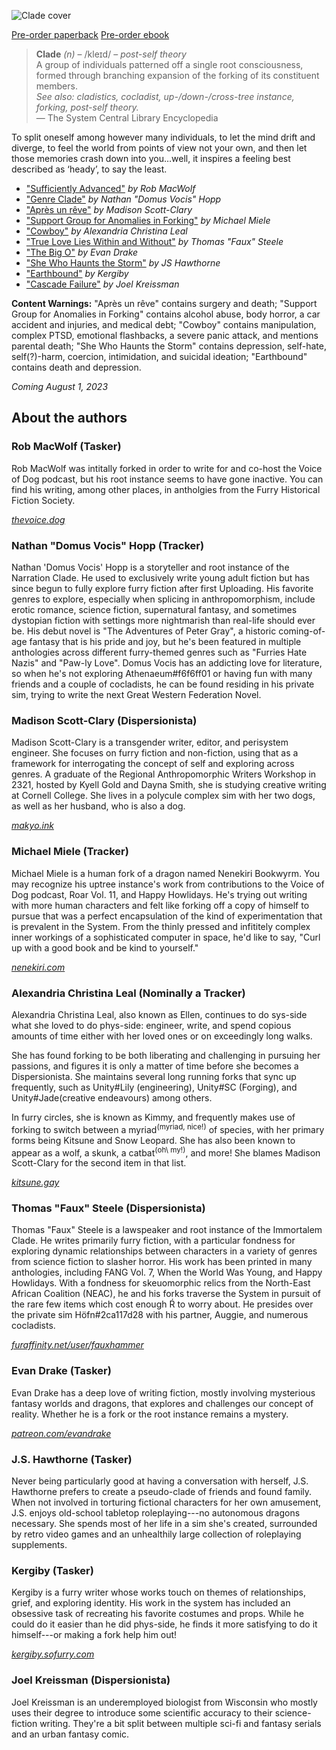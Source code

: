---
---

![Clade cover](/cover.png)

<p class="buy">
<a href="https://makyo-ink.square.site/product/clade-a-post-self-anthology/15?cp=true&sa=true&sbp=false&q=false" target="_blank">Pre-order paperback</a>
<a href="https://makyo.itch.io/clade">Pre-order ebook</a>
</p>

> **Clade** *(n)* – <span class="ipa">/kleɪd/</span> – *post-self theory*  
> A group of individuals patterned off a single root consciousness, formed through branching expansion of the forking of its constituent members.  
> *See also: cladistics, cocladist, up-/down-/cross-tree instance, forking, post-self theory.*  
> — The System Central Library Encyclopedia

To split oneself among however many individuals, to let the mind drift and diverge, to feel the world from points of view not your own, and then let those memories crash down into you…well, it inspires a feeling best described as ‘heady’, to say the least.

* ["Sufficiently Advanced"](/sufficiently-advanced) *by Rob MacWolf*
* ["Genre Clade"](/genre-clade) *by Nathan "Domus Vocis" Hopp*
* ["Après un rêve"](/apres-un-reve) *by Madison Scott-Clary*
* ["Support Group for Anomalies in Forking"](/sgaf) *by Michael Miele*
* ["Cowboy"](/cowboy) *by Alexandria Christina Leal*
* ["True Love Lies Within and Without"](/true-love-lies-within-and-without) *by Thomas "Faux" Steele*
* ["The Big O"](/the-big-o) *by Evan Drake*
* ["She Who Haunts the Storm"](/she-who-haunts-the-storm) *by JS Hawthorne*
* ["Earthbound"](/earthbound) *by Kergiby*
* ["Cascade Failure"](/cascade-failure) *by Joel Kreissman*

**Content Warnings:** "Après un rêve" contains surgery and death; "Support Group for Anomalies in Forking" contains alcohol abuse, body horror, a car accident and injuries, and medical debt; "Cowboy" contains manipulation, complex PTSD, emotional flashbacks, a severe panic attack, and mentions parental death; "She Who Haunts the Storm" contains depression, self-hate, self(?)-harm, coercion, intimidation, and suicidal ideation; "Earthbound" contains death and depression.

*Coming August 1, 2023*

## About the authors

### Rob MacWolf (Tasker) 

Rob MacWolf was intitally forked in order to write for and co-host the Voice of Dog podcast, but his root instance seems to have gone inactive. You can find his writing, among other places, in antholgies from the Furry Historical Fiction Society.

[*thevoice.dog*](https://thevoice.dog)

### Nathan "Domus Vocis" Hopp (Tracker) 

Nathan 'Domus Vocis' Hopp is a storyteller and root instance of the Narration Clade. He used to exclusively write young adult fiction but has since begun to fully explore furry fiction after first Uploading. His favorite genres to explore, especially when splicing in anthropomorphism, include erotic romance, science fiction, supernatural fantasy, and sometimes dystopian fiction with settings more nightmarish than real-life should ever be. His debut novel is "The Adventures of Peter Gray", a historic coming-of-age fantasy that is his pride and joy, but he's been featured in multiple anthologies across different furry-themed genres such as "Furries Hate Nazis" and "Paw-ly Love". Domus Vocis has an addicting love for literature, so when he's not exploring Athenaeum#f6f6ff01 or having fun with many friends and a couple of cocladists, he can be found residing in his private sim, trying to write the next Great Western Federation Novel.

### Madison Scott-Clary (Dispersionista) 

Madison Scott-Clary is a transgender writer, editor, and perisystem engineer. She focuses on furry fiction and non-fiction, using that as a framework for interrogating the concept of self and exploring across genres. A graduate of the Regional Anthropomorphic Writers Workshop in 2321, hosted by Kyell Gold and Dayna Smith, she is studying creative writing at Cornell College. She lives in a polycule complex sim with her two dogs, as well as her husband, who is also a dog.

[*makyo.ink*](https://makyo.ink)

### Michael Miele (Tracker) 

Michael Miele is a human fork of a dragon named Nenekiri Bookwyrm. You may recognize his uptree instance's work from contributions to the Voice of Dog podcast, Roar Vol. 11, and Happy Howlidays. He's trying out writing with more human characters and felt like forking off a copy of himself to pursue that was a perfect encapsulation of the kind of experimentation that is prevalent in the System. From the thinly pressed and infititely complex inner workings of a sophisticated computer in space, he'd like to say, "Curl up with a good book and be kind to yourself."

[*nenekiri.com*](https://nenekiri.com)

### Alexandria Christina Leal (Nominally a Tracker) 

Alexandria Christina Leal, also known as Ellen, continues to do sys-side what she loved to do phys-side: engineer, write, and spend copious amounts of time either with her loved ones or on exceedingly long walks.

She has found forking to be both liberating and challenging in pursuing her passions, and figures it is only a matter of time before she becomes a Dispersionista. She maintains several long running forks that sync up frequently, such as Unity#Lily (engineering), Unity#SC (Forging), and Unity#Jade(creative endeavours) among others.

In furry circles, she is known as Kimmy, and frequently makes use of forking to switch between a myriad<sup>(myriad, nice!)</sup> of species, with her primary forms being Kitsune and Snow Leopard. She has also been known to appear as a wolf, a skunk, a catbat<sup>(oh\ my!)</sup>, and more! She blames Madison Scott-Clary for the second item in that list.

[*kitsune.gay*](https://kitsune.gay)

### Thomas "Faux" Steele (Dispersionista) 

Thomas "Faux" Steele is a lawspeaker and root instance of the Immortalem Clade. He writes primarily furry fiction, with a particular fondness for exploring dynamic relationships between characters in a variety of genres from science fiction to slasher horror. His work has been printed in many anthologies, including FANG Vol. 7, When the World Was Young, and Happy Howlidays. With a fondness for skeuomorphic relics from the North-East African Coalition (NEAC), he and his forks traverse the System in pursuit of the rare few items which cost enough Ŕ to worry about. He presides over the private sim Höfn#2ca117d28 with his partner, Auggie, and numerous cocladists.

[*furaffinity.net/user/fauxhammer*](https://furaffinity.net/user/fauxhammer)

### Evan Drake (Tasker) 

Evan Drake has a deep love of writing fiction, mostly involving mysterious fantasy worlds and dragons, that explores and challenges our concept of reality. Whether he is a fork or the root instance remains a mystery.

[*patreon.com/evandrake*](https://patreon.com/evandrake)

### J.S. Hawthorne (Tasker) 

Never being particularly good at having a conversation with herself, J.S. Hawthorne prefers to create a pseudo-clade of friends and found family. When not involved in torturing fictional characters for her own amusement, J.S. enjoys old-school tabletop roleplaying---no autonomous dragons necessary. She spends most of her life in a sim she's created, surrounded by retro video games and an unhealthily large collection of roleplaying supplements.

### Kergiby (Tasker) 

Kergiby is a furry writer whose works touch on themes of relationships, grief, and exploring identity. His work in the system has included an obsessive task of recreating his favorite costumes and props. While he could do it easier than he did phys-side, he finds it more satisfying to do it himself---or making a fork help him out!

[*kergiby.sofurry.com*](https://kergiby.sofurry.com)

### Joel Kreissman (Dispersionista) 

Joel Kreissman is an underemployed biologist from Wisconsin who mostly uses their degree to introduce some scientific accuracy to their science-fiction writing. They're a bit split between multiple sci-fi and fantasy serials and an urban fantasy comic.

